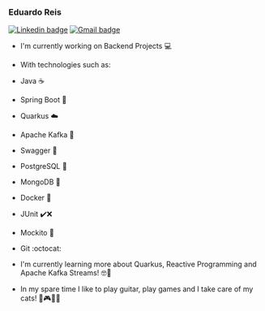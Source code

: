 ### Eduardo Reis
[![Linkedin badge](https://img.shields.io/badge/-Linkedin-blue?flat-square&logo=Linkedin&logoColor=white&link=https://www.linkedin.com/in/eduardo-dovigi-a97034158)](https://www.linkedin.com/in/eduardo-dovigi-a97034158)
[![Gmail badge](https://img.shields.io/badge/-Gmail-c14438?style=flat-square&logo=Gmail&logoColor=white&link=mailto:eduardodovigireis@gmail.com)](mailto:eduardodovigireis@gmail.com)
- I'm currently working on Backend Projects 💻
- With technologies such as:
- Java ☕
- Spring Boot 🍃
- Quarkus ☁️
- Apache Kafka 📨
- Swagger 📃
- PostgreSQL 🐘
- MongoDB 🌿
- Docker 🐳
- JUnit ✔️❌
- Mockito 🍹
- Git :octocat:

- I'm currently learning more about Quarkus, Reactive Programming and Apache Kafka Streams! 🤓📖
- In my spare time I like to play guitar, play games and I take care of my cats! 🎸🎮😺😸
